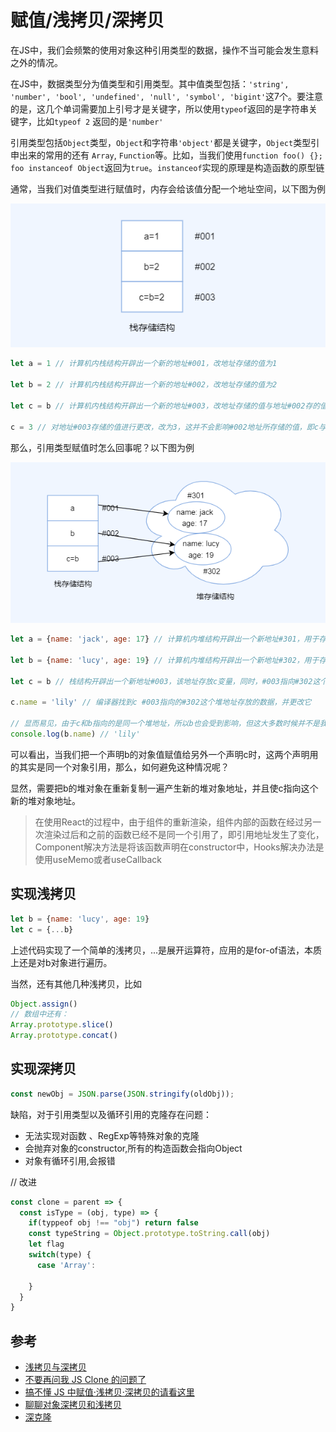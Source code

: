 # 赋值/浅拷贝/深拷贝

在JS中，我们会频繁的使用对象这种引用类型的数据，操作不当可能会发生意料之外的情况。

在JS中，数据类型分为值类型和引用类型。其中值类型包括：`'string', 'number', 'bool', 'undefined', 'null', 'symbol', 'bigint'`这7个。要注意的是，这几个单词需要加上引号才是关键字，所以使用`typeof`返回的是字符串关键字，比如`typeof 2` 返回的是`'number'`

引用类型包括`Object`类型，`Object`和字符串`'object'`都是关键字，`Object`类型引申出来的常用的还有 `Array`, `Function`等。比如，当我们使用`function foo() {}; foo instanceof Object`返回为`true`。`instanceof`实现的原理是构造函数的原型链

通常，当我们对值类型进行赋值时，内存会给该值分配一个地址空间，以下图为例

![值类型赋值](./images/copy/copy1.png)

```js
let a = 1 // 计算机内栈结构开辟出一个新的地址#001，改地址存储的值为1

let b = 2 // 计算机内栈结构开辟出一个新的地址#002，改地址存储的值为2

let c = b // 计算机内栈结构开辟出一个新的地址#003，改地址存储的值与地址#002存的值一样，都是2

c = 3 // 对地址#003存储的值进行更改，改为3，这并不会影响#002地址所存储的值，即c与b值得变化互相不会影响
```

那么，引用类型赋值时怎么回事呢？以下图为例

![引用类型赋值](./images/copy/copy2.png)

```js
let a = {name: 'jack', age: 17} // 计算机内堆结构开辟出一个新地址#301，用于存放 {name: 'jack', age: 17}。紧接着，栈结构开辟出一个新地址#001，该地址存放a变量，同时，#001指向#301这个堆地址

let b = {name: 'lucy', age: 19} // 计算机内堆结构开辟出一个新地址#302，用于存放 {name: 'lucy', age: 19}。紧接着，栈结构开辟出一个新地址#002，该地址存放b变量，同时，#002指向#302这个堆地址

let c = b // 栈结构开辟出一个新地址#003，该地址存放c变量，同时，#003指向#302这个堆地址，也就是说#002与#003指向的是同一个堆地址

c.name = 'lily' // 编译器找到c #003指向的#302这个堆地址存放的数据，并更改它

// 显而易见，由于c和b指向的是同一个堆地址，所以b也会受到影响，但这大多数时候并不是我们想要的结果
console.log(b.name) // 'lily'
```

可以看出，当我们把一个声明b的对象值赋值给另外一个声明c时，这两个声明用的其实是同一个对象引用，那么，如何避免这种情况呢？

显然，需要把b的堆对象在重新复制一遍产生新的堆对象地址，并且使c指向这个新的堆对象地址。

> 在使用React的过程中，由于组件的重新渲染，组件内部的函数在经过另一次渲染过后和之前的函数已经不是同一个引用了，即引用地址发生了变化，Component解决方法是将该函数声明在constructor中，Hooks解决办法是使用useMemo或者useCallback

## 实现浅拷贝

```js
let b = {name: 'lucy', age: 19}
let c = {...b}
```
上述代码实现了一个简单的浅拷贝，...是展开运算符，应用的是for-of语法，本质上还是对b对象进行遍历。

当然，还有其他几种浅拷贝，比如

```js
Object.assign()
// 数组中还有：
Array.prototype.slice()
Array.prototype.concat()
```


## 实现深拷贝

```js
const newObj = JSON.parse(JSON.stringify(oldObj));
```

缺陷，对于引用类型以及循环引用的克隆存在问题：

- 无法实现对函数 、RegExp等特殊对象的克隆
- 会抛弃对象的constructor,所有的构造函数会指向Object
- 对象有循环引用,会报错

// 改进
```js
const clone = parent => {
  const isType = (obj, type) => {
    if(typpeof obj !== "obj") return false
    const typeString = Object.prototype.toString.call(obj)
    let flag
    switch(type) {
      case 'Array':
        
    }
  }
}
```

## 参考

- [浅拷贝与深拷贝](https://juejin.im/post/5b5dcf8351882519790c9a2e)
- [不要再问我 JS Clone 的问题了](https://juejin.im/post/5d5a8be3f265da03b638ad28)
- [搞不懂 JS 中赋值·浅拷贝·深拷贝的请看这里](https://juejin.im/post/5d235d1ef265da1b855c7b5d)
- [聊聊对象深拷贝和浅拷贝](https://juejin.im/post/5c26dd8fe51d4570c053e08b)
- [深克隆](https://www.cxymsg.com/guide/jsWritten.html#深克隆（deepclone）)
